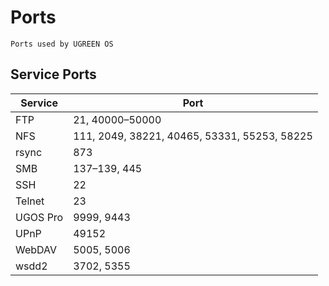 # Ports

```summary
Ports used by UGREEN OS
```

## Service Ports

| Service   | Port                                    |
|-----------|-----------------------------------------|
| FTP       | 21, 40000–50000                         |
| NFS       | 111, 2049, 38221, 40465, 53331, 55253, 58225 |
| rsync     | 873                                     |
| SMB       | 137–139, 445                            |
| SSH       | 22                                      |
| Telnet    | 23                                      |
| UGOS Pro  | 9999, 9443                              |
| UPnP      | 49152                                   |
| WebDAV    | 5005, 5006                              |
| wsdd2     | 3702, 5355                              |
